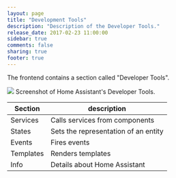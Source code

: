 ```yaml
---
layout: page
title: "Development Tools"
description: "Description of the Developer Tools."
release_date: 2017-02-23 11:00:00
sidebar: true
comments: false
sharing: true
footer: true
---
```


The frontend contains a section called "Developer Tools". 

<p class='img'>
<img src='/images/screenshots/developer-tools.png' />
Screenshot of Home Assistant's Developer Tools.
</p>

| Section | description |
| ------- | ----- |
| Services | Calls services from components |
| States | Sets the representation of an entity |
| Events | Fires events |
| Templates | Renders templates |
| Info | Details about Home Assistant |
